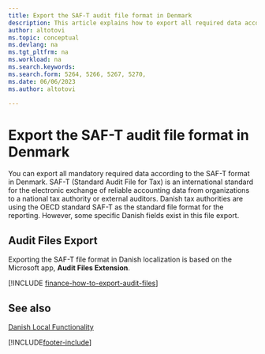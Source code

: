 ```yaml
---
title: Export the SAF-T audit file format in Denmark
description: This article explains how to export all required data according to the SAF-T format in Denmark.
author: altotovi
ms.topic: conceptual
ms.devlang: na
ms.tgt_pltfrm: na
ms.workload: na
ms.search.keywords:
ms.search.form: 5264, 5266, 5267, 5270, 
ms.date: 06/06/2023
ms.author: altotovi

---
```


# Export the SAF-T audit file format in Denmark

You can export all mandatory required data according to the SAF-T format in Denmark. SAF-T (Standard Audit File for Tax) is an international standard for the electronic exchange of reliable accounting data from organizations to a national tax authority or external auditors. Danish tax authorities are using the OECD standard SAF-T as the standard file format for the reporting. However, some specific Danish fields exist in this file export.  

## Audit Files Export 

Exporting the SAF-T file format in Danish localization is based on the Microsoft app, **Audit Files Extension**.

[!INCLUDE [finance-how-to-export-audit-files](../../finance-how-to-export-audit-files.md)]

## See also

[Danish Local Functionality](denmark-local-functionality.md)

[!INCLUDE[footer-include](../../includes/footer-banner.md)]
